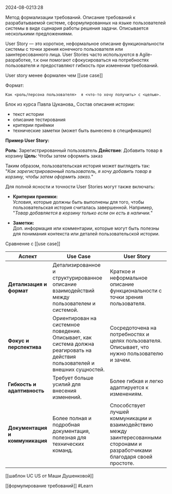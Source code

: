 
 2024-08-0213:28

Метод формализации требований.
Описание требований к разрабатываемой системе, сформулированных на языке пользователей системы в виде сценария работы решения задачи. Описывается несколькими предложениями.

User Story — это короткое, неформальное описание функциональности системы с точки зрения конечного пользователя или заинтересованного лица. User Stories часто используются в Agile-разработке, т.к они помогают сфокусироваться на потребностях пользователя и предоставляют гибкость при изменении требований.

User story менее формален чем [[use case]]

Формат:

	Как <роль/персона пользователя>  я <что-то хочу получить> с <целью>.

Блок из курса Павла Цуканова_
Состав описания истории:
- текст истории
- описание тестирования
- критерии приёмки
- технические заметки (может быть вынесено в спецификацию)

**Пример User Story:**

**Роль**: Зарегистрированный пользователь
**Действие**: Добавить товар в корзину
**Цель**: Чтобы затем оформить заказ

Таким образом, пользовательская история может выглядеть так:  
"_Как зарегистрированный пользователь, я хочу добавить товар в корзину, чтобы затем оформить заказ._"

Для полной ясности и точности User Stories могут также включать:

- **Критерии приемки:**  
    Условия, которые должны быть выполнены для того, чтобы пользовательская история считалась завершенной. Например, "_Товар добавляется в корзину только если он есть в наличии._"
    
- **Заметки:**  
    Доп. информация или комментарии, которые могут быть полезны для понимания контекста или деталей пользовательской истории.

Сравнение с [[use case]]

| **Аспект**                      | **Use Case**                                                                                                                  | **User Story**                                                                                                                 |
| ------------------------------- | ----------------------------------------------------------------------------------------------------------------------------- | ------------------------------------------------------------------------------------------------------------------------------ |
| **Детализация и формат**        | Детализированное и структурированное описание взаимодействий между пользователем и системой.                                  | Краткое и неформальное описание функциональности с точки зрения пользователя.                                                  |
| **Фокус и перспектива**         | Ориентирован на системное поведение. Описывает, как система должна реагировать на действия пользователей и внешних сущностей. | Сосредоточена на потребностях и целях пользователя. Описывает, что нужно пользователю и зачем.                                 |
| **Гибкость и адаптивность**     | Требует больше усилий для внесения изменений.                                                                                 | Более гибкая и легко адаптируется к изменениям.                                                                                |
| **Документация и коммуникация** | Более полная и подробная документация, полезная для технических команд.                                                       | Способствует лучшей коммуникации и взаимодействию между заинтересованными сторонами и разработчиками благодаря своей простоте. |

[[шаблон UC US от Маши Душенковой]]

[[формулирование требований]]
#Learn